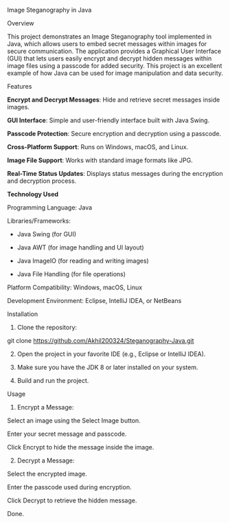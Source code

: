 Image Steganography in Java

Overview

This project demonstrates an Image Steganography tool implemented in Java, which allows users to embed secret messages within images for secure communication. The application provides a Graphical User Interface (GUI) that lets users easily encrypt and decrypt hidden messages within image files using a passcode for added security. This project is an excellent example of how Java can be used for image manipulation and data security.

Features

**Encrypt and Decrypt Messages**: Hide and retrieve secret messages inside images.

**GUI Interface**: Simple and user-friendly interface built with Java Swing.

**Passcode Protection**: Secure encryption and decryption using a passcode.

**Cross-Platform Support**: Runs on Windows, macOS, and Linux.

**Image File Support**: Works with standard image formats like JPG.

**Real-Time Status Updates**: Displays status messages during the encryption and decryption process.


**Technology Used**

Programming Language: Java

Libraries/Frameworks:

 - Java Swing (for GUI)

 - Java AWT (for image handling and UI layout)

 - Java ImageIO (for reading and writing images)

 - Java File Handling (for file operations)


Platform Compatibility: Windows, macOS, Linux

Development Environment: Eclipse, IntelliJ IDEA, or NetBeans


Installation

1. Clone the repository:

git clone https://github.com/Akhil200324/Steganography-Java.git


2. Open the project in your favorite IDE (e.g., Eclipse or IntelliJ IDEA).


3. Make sure you have the JDK 8 or later installed on your system.


4. Build and run the project.



Usage

1. Encrypt a Message:

Select an image using the Select Image button.

Enter your secret message and passcode.

Click Encrypt to hide the message inside the image.



2. Decrypt a Message:

Select the encrypted image.

Enter the passcode used during encryption.

Click Decrypt to retrieve the hidden message.

Done.

